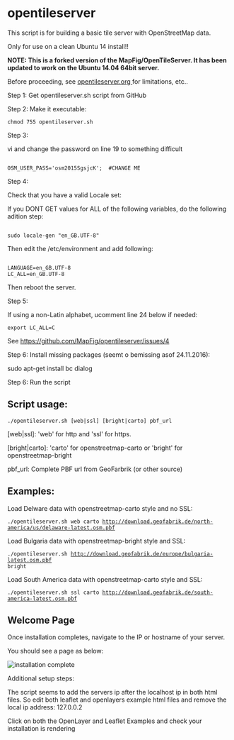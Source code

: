 # opentileserver

This script is for building a basic tile server with OpenStreetMap data.

Only for use on a clean Ubuntu 14 install!!

**NOTE: This is a forked version of the MapFig/OpenTileServer. It has been updated to work on the Ubuntu 14.04 64bit server.**

Before proceeding, see <a href="opentileserver.org" target="blank"> opentileserver.org </a> for limitations, etc..

Step 1: Get opentileserver.sh script from GitHub

Step 2: Make it executable:

<code>chmod 755 opentileserver.sh</code>

Step 3:

vi and change the password on line 19 to something difficult

<code>
OSM_USER_PASS='osm2015SgsjcK';	#CHANGE ME
</code>

Step 4:

Check that you have a valid Locale set:

If you DONT GET values for ALL of the following variables, do the following adition step:

<code>
sudo locale-gen "en_GB.UTF-8"
</code>

Then edit the /etc/environment and add following:

<code>
LANGUAGE=en_GB.UTF-8
LC_ALL=en_GB.UTF-8
</code>

Then reboot the server.

Step 5:

If using a non-Latin alphabet, ucomment line 24 below if needed:

<code>export LC_ALL=C</code>

See https://github.com/MapFig/opentileserver/issues/4

Step 6: Install missing packages (seemt o bemissing asof 24.11.2016):

sudo apt-get install bc dialog

Step 6: Run the script

## Script usage:

<code>./opentileserver.sh  [web|ssl] [bright|carto] pbf_url</code>

[web|ssl]: 'web' for http and 'ssl' for https.

[bright|carto]: 'carto' for openstreetmap-carto or 'bright' for openstreetmap-bright

pbf_url: Complete PBF url from GeoFarbrik (or other source)


## Examples:

Load Delware data with openstreetmap-carto style and no SSL:

<code>./opentileserver.sh web carto http://download.geofabrik.de/north-america/us/delaware-latest.osm.pbf </code>

Load Bulgaria data with openstreetmap-bright style and SSL:

<code>./opentileserver.sh http://download.geofabrik.de/europe/bulgaria-latest.osm.pbf bright</code>

Load South America data with openstreetmap-carto style and SSL:

<code>./opentileserver.sh ssl carto http://download.geofabrik.de/south-america-latest.osm.pbf </code>


## Welcome Page

Once installation completes, navigate to the IP or hostname of your server.

You should see a page as below:

![installation complete](http://opentileserver.org/assets/img/welcome.jpg)


Additional setup steps:

The script seems to add the servers ip after the localhost ip in both html files.
So edit both leaflet and openlayers example html files and remove the local ip address: 127.0.0.2 

Click on both the OpenLayer and Leaflet Examples and check your installation is rendering

